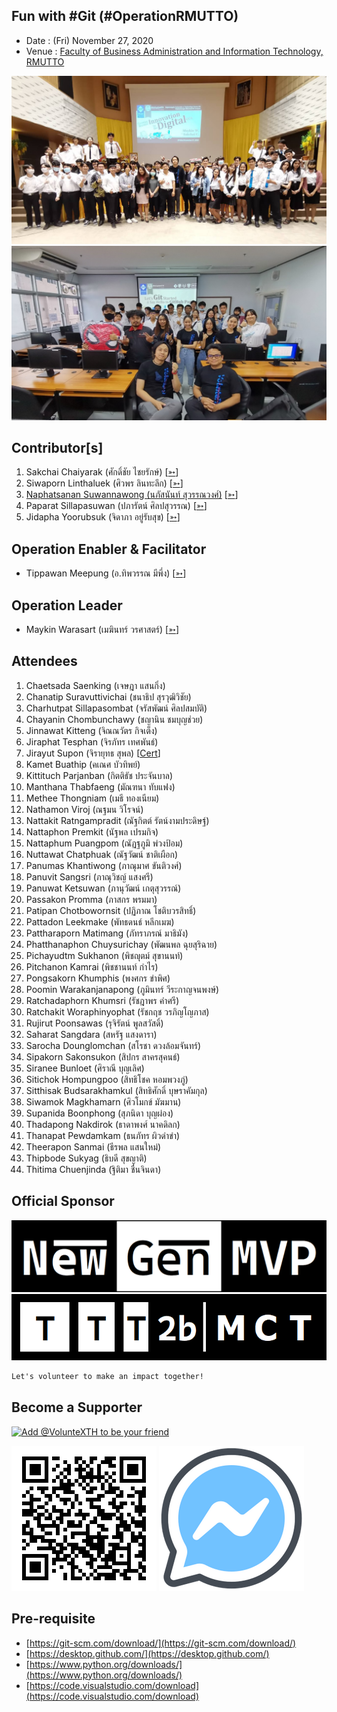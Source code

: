 ## Fun with #Git (#OperationRMUTTO)

+ Date : (Fri) November 27, 2020
+ Venue : [Faculty of Business Administration and Information Technology, RMUTTO](https://busit.rmutto.ac.th/)

[![](OperationRMUTTO/pic/Group.jpg "#OperationRMUTTO")](https://www.facebook.com/hashtag/OperationRMUTTO)
[![](OperationRMUTTO/pic/AfterTheMatch.jpg "#OperationRMUTTO")](https://www.facebook.com/hashtag/OperationRMUTTO)

## Contributor[s]
1. Sakchai Chaiyarak (ศักดิ์ชัย ไชยรักษ์) [[➳](https://www.facebook.com/chaiyaraks)]
1. Siwaporn Linthaluek (ศิวพร ลินทะลึก) [[➳](https://www.facebook.com/LoVeNoMoErTeAr)]
1. [Naphatsanan Suwannawong (นภัสนันท์ สุวรรณวงศ์)](OperationRMUTTO/contributor/VXOpRMUTTO-20201127-Naphatsanan-Suwannawong.pdf) [[➳](https://www.facebook.com/benzii.mda)]
1. Paparat Sillapasuwan (ปภารัตน์ ศิลปสุวรรณ) [[➳](https://www.facebook.com/Parn.scoopydoo)]
1. Jidapha Yoorubsuk (จิดาภา อยู่รับสุข) [[➳](https://www.facebook.com/Aomylette)]

## Operation Enabler & Facilitator
+ Tippawan Meepung (อ.ทิพวรรณ มีพึ่ง) [[➳](https://www.facebook.com/mfktsoft)]

## Operation Leader
+ Maykin Warasart (เมฆินทร์ วรศาสตร์) [[➳](http://mk.in.th)]

## Attendees
1. Chaetsada Saenking (เจษฎา แสนกิ่ง)
1. Chanatip Suravuttivichai (ชนาธิป สุรวุฒิวิชัย)
1. Charhutpat Sillapasombat (จรัสพัฒน์ ศิลปสมบัติ)
1. Chayanin Chombunchawy (ชญานิน ชมบุญช่วย)
1. Jinnawat Kitteng (จิณณวัตร กิจเต็ง)
1. Jiraphat Tesphan (จิรภัทร เทศพันธ์)
1. Jirayut Supon (จิรายุทธ สุพล) [[Cert](OperationRMUTTO/attendance/VXOpRMUTTO-20201127-Jirayut-Supon.pdf)]
1. Kamet Buathip (คเณศ บัวทิพย์)
1. Kittituch Parjanban (กิตติธัช ประจันบาล)
1. Manthana Thabfaeng (มัณฑนา ทับแฟง)
1. Methee Thongniam (เมธี ทองเนียม)
1. Nathamon Viroj (ณฐมน วิโรจน์)
1. Nattakit Ratngampradit (ณัฐกิตต์ รัตน์งามประดิษฐ์)
1. Nattaphon Premkit (นัฐพล เปรมกิจ)
1. Nattaphum Puangpom (ณัฏฐภูมิ พ่วงป้อม)
1. Nuttawat Chatphuak (ณัฐวัฒน์ ชาติเผือก)
1. Panumas Khantiwong (ภาณุมาศ ขันติวงศ์)
1. Panuvit Sangsri (ภาณุวิชญ์ แสงศรี)
1. Panuwat Ketsuwan (ภานุวัฒน์ เกตุสุวรรณ์)
1. Passakon Promma (ภาสกร พรมมา)
1. Patipan Chotbowornsit (ปฏิภาณ โชติบวรสิทธิ์)
1. Pattadon Leekmake (พัทธดนธ์ หลีกเมฆ)
1. Pattharaporn Matimang (ภัทราภรณ์ มาธิมัง)
1. Phatthanaphon Chuysurichay (พัฒนพล ฉุยสุริฉาย)
1. Pichayudtm Sukhanon (พิชญุตม์ สุขานนท์)
1. Pitchanon Kamrai (พิชชานนท์ กำไร)
1. Pongsakorn Khumphis (พงศกร ขำพิศ)
1. Poomin Warakanjanapong (ภูมินทร์ วีระกาญจนพงษ์)
1. Ratchadaphorn Khumsri (รัชฎาพร คำศรี)
1. Ratchakit Woraphinyophat (รัชกฤช วรภิญโญภาส)
1. Rujirut Poonsawas (รุจิรัตน์ พูลสวัสดิ์)
1. Saharat Sangdara (สหรัฐ แสงดารา)
1. Sarocha Dounglomchan (สโรชา ดวงล้อมจันทร์)
1. Sipakorn Sakonsukon (สิปกร สาครสุคนธ์)
1. Siranee Bunloet (ศิราณี บุญเลิศ)
1. Sitichok Hompungpoo (สิทธิโชค หอมพวงภู่)
1. Sitthisak Budsarakhamkul (สิทธิศักดิ์ บุษราคัมกุล)
1. Siwamok Magkhamarn (ศิวโมกข์ มัฆมาน)
1. Supanida Boonphong (สุภนิดา บุญผ่อง)
1. Thadapong Nakdirok (ธาดาพงศ์ นาคดิลก)
1. Thanapat Pewdamkam (ธนภัทร ผิวดำขำ)
1. Theerapon Sanmai (ธีรพล แสนใหม่)
1. Thipbode Sukyag (ธิบดี สุขญาติ)
1. Thitima Chuenjinda (ฐิติมา ชื่นจินดา)

## Official Sponsor
[![](OperationRMUTTO/pic/NewGenMVP-BWB.png "#NewGenMVP")](https://www.facebook.com/hashtag/NewGenMVP)
[![](OperationRMUTTO/pic/TTT2bMCT-BlackFrame.png "#TTT2bMCT")](https://www.facebook.com/hashtag/TTT2bMCT)

```markdown
Let's volunteer to make an impact together!
```

## Become a Supporter

[![](https://scdn.line-apps.com/n/line_add_friends/btn/en.png "Add @VolunteXTH to be your friend")](https://lin.ee/cnIgUj4)

[![](/@VolunteXTH.png "Add @VolunteXTH to be your friend")](https://line.me/R/ti/p/@voluntex)
[![](/fb-m.png "Talk to us via FB messenger")](https://m.me/VolunteXTH)

## Pre-requisite
+ [https://git-scm.com/download/](https://git-scm.com/download/)
+ [https://desktop.github.com/](https://desktop.github.com/)
+ [https://www.python.org/downloads/](https://www.python.org/downloads/)
+ [https://code.visualstudio.com/download](https://code.visualstudio.com/download)